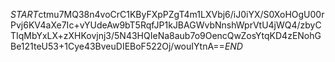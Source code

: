 $START$ctmu7MQ38n4voCrC1KByFXpPZgT4m1LXVbj6/iJ0iYX/S0XoHOgU00rPvj6KV4aXe7Ic+vYUdeAw9bT5RqfJP1kJBAGWvbNnshWprVtU4jWQ4/zbyCTIqMbYxLX+zXHKovjnj3/5N43HQIeNa8aub7o9OencQwZosYtqKD4zENohGBe121teU53+1Cye43BveuDIEBoF522Oj/wouIYtnA==$END$